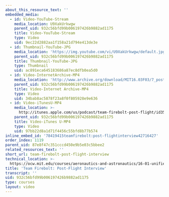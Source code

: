 ```yaml
---
about_this_resource_text: ''
embedded_media:
  - id: Video-YouTube-Stream
    media_location: U9XakUrkwgw
    parent_uid: 932c56bfd99b006197426b9882ad1175
    title: Video-YouTube-Stream
    type: Video
    uid: 9ec22d2882aa1f158a21d794e413de3e
  - id: Thumbnail-YouTube-JPG
    media_location: 'https://img.youtube.com/vi/U9XakUrkwgw/default.jpg'
    parent_uid: 932c56bfd99b006197426b9882ad1175
    title: Thumbnail-YouTube-JPG
    type: Thumbnail
    uid: ac891eca645183686a87ec8dfb0ea5d0
  - id: Video-InternetArchive-MP4
    media_location: 'http://www.archive.org/download/MIT16.03F03/7_post-220k.mp4'
    parent_uid: 932c56bfd99b006197426b9882ad1175
    title: Video-Internet Archive-MP4
    type: Video
    uid: 34bab8ac5878f23a8f0f805928e9e636
  - id: Video-iTunesU-MP4
    media_location: >-
      http://itunes.apple.com/us/podcast/team-firebolt-post-flight/id354868963?i=80690326
    parent_uid: 932c56bfd99b006197426b9882ad1175
    title: Video-iTunes U-MP4
    type: Video
    uid: 97bb22d8a1d71f4456c55bfd8b77b574
inline_embed_id: '78419415teamfirebolt:post-flightinterview42716427'
order_index: 1119
parent_uid: 87e8f47c351cccd450e9b5e03c5bbee2
related_resources_text: ''
short_url: team-firebolt-post-flight-interview
technical_location: >-
  https://ocw.mit.edu/courses/aeronautics-and-astronautics/16-01-unified-engineering-i-ii-iii-iv-fall-2005-spring-2006/systems-labs-04/team-firebolt-post-flight-interview
title: 'Team Firebolt: Post-Flight Interview'
transcript: ''
uid: 932c56bfd99b006197426b9882ad1175
type: courses
layout: video
---
```

